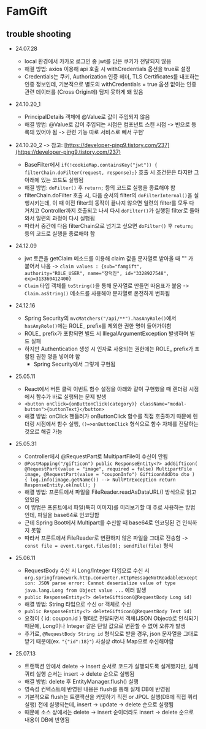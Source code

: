 # FamGift

## trouble shooting
- 24.07.28 
  - local 환경에서 카카오 로그인 중 jwt를 담은 쿠키가 전달되지 않음 
  - 해결 방법: axios 이용해 api 호출 시 withCredentials 옵션을 true로 설정
  - Credentials는 쿠키, Authorization 인증 헤더, TLS Certificates를 내포하는 인증 정보인데, 기본적으로 별도의 withCredentials = true 옵션 없이는 인증 관련 데이터를 (Cross Origin에) 담지 못하게 돼 있음

- 24.10.20_1
  - PrincipalDetails 객체에 @Value로 값이 주입되지 않음
  - 해결 방법: @Value로 값이 주입되는 시점은 컴포넌트 스캔 시점 -> 빈으로 등록돼 있어야 됨 -> 관련 기능 따로 서비스로 빼서 구현'
- 24.10.20_2 -> 참고: [https://developer-ping9.tistory.com/237](https://developer-ping9.tistory.com/237)
  - BaseFilter에서 `if(!cookieMap.containsKey("jwt")) { filterChain.doFilter(request, response);}` 호출 시 조건문은 타지만 그 아래에 있는 코드도 실행됨
  - 해결 방법: `doFilter()` 후 `return;` 등의 코드로 실행을 종료해야 함
  - filterChain.doFilter 호출 시, 다음 순서의 filter의 `doFilterInternal()`을 실행시키는데, 이 때 이전 filter의 동작이 끝나지 않으면 일련의 filter를 모두 다 거치고 Controller까지 호출되고 나서 다시 `doFilter()`가 실행된 filter로 돌아와서 일련의 과정이 다시 실행됨
  - 따라서 중간에 다음 filterChain으로 넘기고 싶으면 `doFilter()` 후 `return;` 등의 코드로 실행을 종료해야 함
- 24.12.09
  - jwt 토큰을 getClaim 메소드를 이용해 claim 값을 문자열로 받아올 때 "" 가 붙어서 나옴 -> `claim values : {sub="famgift", authority="ROLE_USER", name="장덕진", id="3328927548", exp=313360412400}`
  - `Claim` 타입 객체를 `toString()`을 통해 문자열로 만들면 따옴표가 붙음 -> `Claim.asString()` 메소드를 사용해야 문자열로 온전하게 변화됨
- 24.12.16
  - Spring Security의 `mvcMatchers("/api/**").hasAnyRole()`에서 `hasAnyRole()`에는 ROLE_ prefix를 제외한 권한 명이 들어가야함
  - ROLE_ prefix가 포함되면 빌드 시 IllegalArgumentException 발생하며 빌드 실패
  - 하지만 Authentication 생성 시 인자로 사용되는 권한에는 ROLE_ prefix가 포함된 권한 명을 넣어야 함
    - Spring Security에서 그렇게 구현됨
- 25.05.11
  - React에서 버튼 클릭 이번트 함수 설정을 아래와 같이 구현했을 때 렌더링 시점에서 함수가 바로 실행되는 문제 발생
  - `<button onClick={onButtonClick(category)} className="modal-button">{buttonText}</button>`
  - 해결 방법: onClick 핸들러가 onButtonClick 함수를 직접 호출하기 때문에 렌더링 시점에서 함수 실행, `()=>onButtonClick` 형식으로 함수 자체를 전달하는 것오르 해결 가능
- 25.05.31
  - Controller에서 @RequestPart로 MultipartFile이 수신이 안됨 
  - `@PostMapping("/gifticon")
    public ResponseEntity<?> addGifticon(
    @RequestPart(value = "image", required = false) MultipartFile image,
    @RequestPart(value = "couponInfo") GifticonAddDto dto
    ) {
    log.info(image.getName()) --> NullPtrException
    return ResponseEntity.ok(null);
    }`
  - 해결 방법: 프론트에서 파일을 FileReader.readAsDataURL() 방식으로 읽고 있었음
  - 이 방법은 프론트에서 파일(툭히 이미지)를 미리보기할 때 주로 사용하는 방법인데, 파일을 base64로 인코딩함
  - 근데 Spring Boot에서 Multipart를 수신할 때 base64로 인코딩된 건 인식하지 못함
  - 따라서 프론트에서 FileReader로 변환하지 않은 파일을 그대로 전송함 -> `const file = event.target.files[0]; sendFile(file)` 형식
- 25.06.11
  - RequestBody 수신 시 Long/Integer 타입으로 수신 시 `org.springframework.http.converter.HttpMessageNotReadableException: JSON parse error: Cannot deserialize value of type java.lang.Long from Object value ...` 에러 발생
  - `public ResponseEntity<?> deleteGifticon(@RequestBody Long id)`
  - 해결 방법: String 타입으로 수신 or 객체로 수신 
  - `public ResponseEntity<?> deleteGifticon(@RequestBody Test id) `
  - 요청이 { id: coupon.id } 형태로 전달되면서 객체(JSON Object)로 인식되기 때문에, Long이나 Integer 같은 단일 값으로 변환할 수 없어 오류가 발생
  - 추가로, `@RequestBody String id` 형식으로 받을 경우, json 문자열을 그대로 받기 때문에(ex. `"{"id":18}"`) 사실상 dto나 Map으로 수신해야함 
- 25.07.13
  - 트랜잭션 안에서 delete -> insert 순서로 코드가 실행되도록 설계했지만, 실제 쿼리 실행 순서는 insert -> delete 순으로 실행됨
  - 해결 방법: delete 후 EntityManager.flush() 실행
  - 영속성 컨텍스트에 반영된 내용은 flush를 통해 실제 DB에 반영됨
  - 기본적으로 flush는 트랜잭션을 커밋하기 직전 or JPQL 실행(DB에 직접 쿼리 실행) 전에 실행되는데, insert -> update -> delete 순으로 실행됨
  - 때문에 소스 상에서는 delete -> insert 순이더라도 insert -> delete 순으로 내용이 DB에 반영됨
